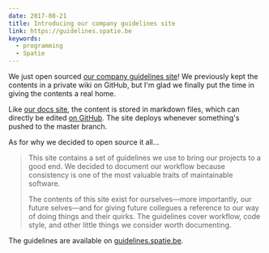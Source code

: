 ```yaml
---
date: 2017-08-21
title: Introducing our company guidelines site
link: https://guidelines.spatie.be
keywords:
  - programming
  - Spatie
---
```


We just open sourced [our company guidelines site](https://guidelines.spatie.be)! We previously kept the contents in a private wiki on GitHub, but I'm glad we finally put the time in giving the contents a real home.

Like [our docs site](https://github.com/spatie/docs.spatie.be), the content is stored in markdown files, which can directly be edited [on GitHub](https://github.com/spatie/guidelines.spatie.be). The site deploys whenever something's pushed to the master branch.

As for why we decided to open source it all...

> This site contains a set of guidelines we use to bring our projects to a good end. We decided to document our workflow because consistency is one of the most valuable traits of maintainable software.
>
> The contents of this site exist for ourselves—more importantly, our future selves—and for giving future collegues a reference to our way of doing things and their quirks. The guidelines cover workflow, code style, and other little things we consider worth documenting.

The guidelines are available on [guidelines.spatie.be](https://guidelines.spatie.be).
